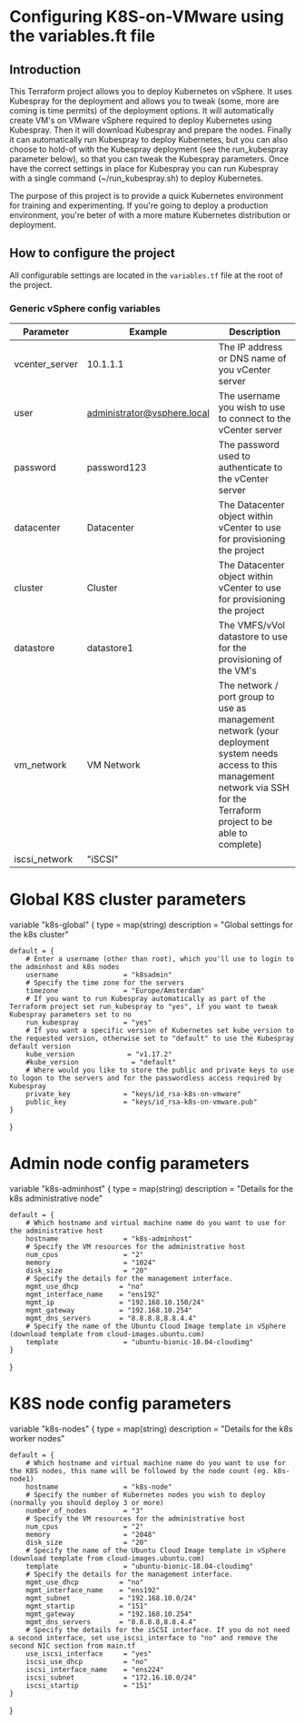 # Configuring K8S-on-VMware using the variables.ft file

## Introduction

This Terraform project allows you to deploy Kubernetes on vSphere. It uses Kubespray for the deployment and allows you to tweak (some, more are coming is time permits) of the deployment options. It will automatically create VM's on VMware vSphere required to deploy Kubernetes using Kubespray. Then it will download Kubespray and prepare the nodes. Finally it can automatically run Kubespray to deploy Kubernetes, but you can also choose to hold-of with the Kubespray deployment (see the run_kubespray parameter below), so that you can tweak the Kubespray parameters. Once have the correct settings in place for Kubespray you can run Kubespray with a single command (~/run_kubespray.sh) to deploy Kubernetes.

The purpose of this project is to provide a quick Kubernetes environment for training and experimenting. If you're going to deploy a production environment, you're beter of with a more mature Kubernetes distribution or deployment.
  

## How to configure the project
All configurable settings are located in the `variables.tf` file at the root of the project.

### Generic vSphere config variables
Parameter | Example | Description
--------- | ------- | -----------
vcenter_server | 10.1.1.1 | The IP address or DNS name of you vCenter server
user | administrator@vsphere.local | The username you wish to use to connect to the vCenter server
password | password123 | The password used to authenticate to the vCenter server
datacenter | Datacenter | The Datacenter object within vCenter to use for provisioning the project 
cluster | Cluster | The Datacenter object within vCenter to use for provisioning the project
datastore | datastore1 | The VMFS/vVol datastore to use for the provisioning of the VM's
vm_network | VM Network | The network / port group to use as management network (your deployment system needs access to this management network via SSH for the Terraform project to be able to complete)
iscsi_network | "iSCSI"

# Global K8S cluster parameters
variable "k8s-global" {
    type                        = map(string)
    description                 = "Global settings for the k8s cluster"

    default = {
        # Enter a username (other than root), which you'll use to login to the adminhost and k8s nodes
        username                = "k8sadmin"
        # Specify the time zone for the servers
        timezone                = "Europe/Amsterdam"
        # If you want to run Kubespray automatically as part of the Terraform project set run_kubespray to "yes", if you want to tweak Kubespray parameters set to no
        run_kubespray           = "yes"
        # If you want a specific version of Kubernetes set kube_version to the requested version, otherwise set to "default" to use the Kubespray default version
        kube_version             = "v1.17.2"
        #kube_version             = "default"
        # Where would you like to store the public and private keys to use to logon to the servers and for the passwordless access required by Kubespray
        private_key             = "keys/id_rsa-k8s-on-vmware"
        public_key              = "keys/id_rsa-k8s-on-vmware.pub"
    }
}

# Admin node config parameters
variable "k8s-adminhost" {
    type                        = map(string)
    description                 = "Details for the k8s administrative node"

    default = {
        # Which hostname and virtual machine name do you want to use for the administrative host
        hostname                = "k8s-adminhost"
        # Specify the VM resources for the administrative host
        num_cpus                = "2"
        memory                  = "1024"
        disk_size               = "20"
        # Specify the details for the management interface.
        mgmt_use_dhcp          = "no"
        mgmt_interface_name    = "ens192"
        mgmt_ip                = "192.168.10.150/24"
        mgmt_gateway           = "192.168.10.254"
        mgmt_dns_servers       = "8.8.8.8,8.8.4.4"
        # Specify the name of the Ubuntu Cloud Image template in vSphere (download template from cloud-images.ubuntu.com)
        template                = "ubuntu-bionic-18.04-cloudimg"
    }
}

# K8S node config parameters
variable "k8s-nodes" {
    type                        = map(string)
    description                 = "Details for the k8s worker nodes"

    default = {
        # Which hostname and virtual machine name do you want to use for the K8S nodes, this name will be followed by the node count (eg. k8s-node1)
        hostname                = "k8s-node"
        # Specify the number of Kubernetes nodes you wish to deploy (normally you should deploy 3 or more)
        number_of_nodes         = "3"
        # Specify the VM resources for the administrative host
        num_cpus                = "2"
        memory                  = "2048"
        disk_size               = "20"
        # Specify the name of the Ubuntu Cloud Image template in vSphere (download template from cloud-images.ubuntu.com)
        template                = "ubuntu-bionic-18.04-cloudimg"
        # Specify the details for the management interface.
        mgmt_use_dhcp          = "no"
        mgmt_interface_name    = "ens192"
        mgmt_subnet            = "192.168.10.0/24"
        mgmt_startip           = "151"
        mgmt_gateway           = "192.168.10.254"
        mgmt_dns_servers       = "8.8.8.8,8.8.4.4"
        # Specify the details for the iSCSI interface. If you do not need a second interface, set use_iscsi_interface to "no" and remove the second NIC section from main.tf
        use_iscsi_interface     = "yes"
        iscsi_use_dhcp          = "no"
        iscsi_interface_name    = "ens224"
        iscsi_subnet            = "172.16.10.0/24"
        iscsi_startip           = "151"
    }
}